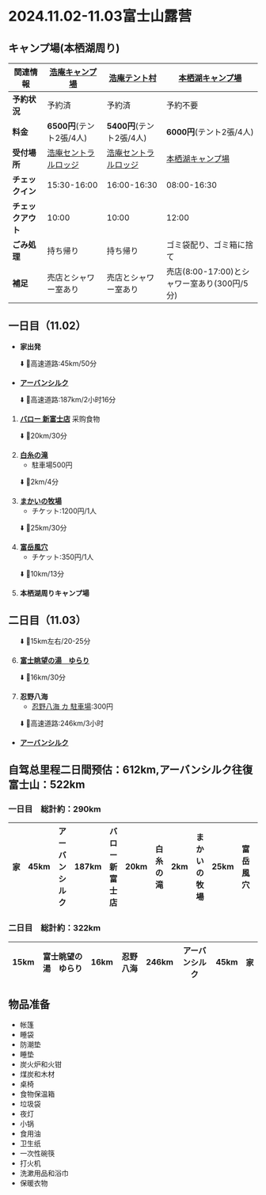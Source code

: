 # 2024.11.02-11.03富士山露营
## **キャンプ場(本栖湖周り)**
| 関連情報 | [浩庵キャンプ場](https://kouan-motosuko.com/) | [浩庵テント村](https://kouan-motosuko.com/tento/index.html) | [本栖湖キャンプ場](https://www.motosuko-camp.com/) |
| --- | --- | --- | --- |
| **予約状況** | 予約済 | 予約済 | 予約不要 |
| **料金** | **6500円**(テント2張/4人) | **5400円**(テント2張/4人) | **6000円**(テント2張/4人) |
| **受付場所** | [浩庵セントラルロッジ](https://maps.app.goo.gl/h5VYVoQoVLfPkpsH8) | [浩庵セントラルロッジ](https://maps.app.goo.gl/h5VYVoQoVLfPkpsH8) | [本栖湖キャンプ場](https://maps.app.goo.gl/uBA5ZDXCWyNUvoih8) |
| **チェックイン** | 15:30-16:00 | 16:00-16:30 | 08:00-16:30 |
| **チェックアウト** | 10:00 | 10:00 | 12:00 |
| **ごみ処理** | 持ち帰り | 持ち帰り | ゴミ袋配り、ゴミ箱に捨て |
| **補足** | 売店とシャワー室あり | 売店とシャワー室あり | 売店(8:00-17:00)とシャワー室あり(300円/5分) |


## 一日目（11.02）
- **家出発**

&nbsp;&nbsp;&nbsp;&nbsp;&nbsp;&nbsp;⬇️ 🚗高速道路:45km/50分

- [**アーバンシルク**](https://maps.app.goo.gl/zSQFXLhrDkzfSu3a8)

&nbsp;&nbsp;&nbsp;&nbsp;&nbsp;&nbsp;⬇️ 🚗高速道路:187km/2小时16分

1. [**バロー 新富士店**](https://maps.app.goo.gl/1tiGw5oBHqub9y7N6) 采购食物

&nbsp;&nbsp;&nbsp;&nbsp;&nbsp;&nbsp;⬇️ 🚗20km/30分

2. [**白糸の滝**](https://maps.app.goo.gl/sLiZHWA1KgsHedUo6)
    - 駐車場500円

&nbsp;&nbsp;&nbsp;&nbsp;&nbsp;&nbsp;⬇️ 🚗2km/4分

3. [**まかいの牧場**](https://maps.app.goo.gl/5nrYUN7Zx6sZVARo8)
    - チケット:1200円/1人

&nbsp;&nbsp;&nbsp;&nbsp;&nbsp;&nbsp;⬇️ 🚗25km/30分

4. [**富岳風穴**](https://maps.app.goo.gl/FxvAYczbmBbUbU4T6)
   - チケット:350円/1人

&nbsp;&nbsp;&nbsp;&nbsp;&nbsp;&nbsp;⬇️ 🚗10km/13分

5. **本栖湖周りキャンプ場**

## 二日目（11.03）

&nbsp;&nbsp;&nbsp;&nbsp;&nbsp;&nbsp;⬇️ 🚗15km左右/20-25分

6. [**富士眺望の湯　ゆらり**](https://maps.app.goo.gl/e81HRmhZP23E1v3o6)

&nbsp;&nbsp;&nbsp;&nbsp;&nbsp;&nbsp;⬇️ 🚗16km/30分

7. **忍野八海**
   - [忍野八海 カ 駐車場](https://maps.app.goo.gl/vXXVMA53MPrECVUK9):300円

&nbsp;&nbsp;&nbsp;&nbsp;&nbsp;&nbsp;⬇️ 🚗高速道路:246km/3小时

- [**アーバンシルク**](https://maps.app.goo.gl/zSQFXLhrDkzfSu3a8)

## 自驾总里程二日間预估：612km,アーバンシルク往復富士山：522km

### 一日目　総計約：290km
| **家** | 45km | **アーバンシルク** | 187km | **バロー 新富士店** | 20km | **白糸の滝** | 2km | **まかいの牧場** | 25km | **富岳風穴** | 10km | **キャンプ場** |
| --- | --- | --- | --- | --- | --- | --- | --- | --- | --- | --- | --- | --- |

### 二日目　総計約：322km
| 15km | **富士眺望の湯　ゆらり** | 16km | **忍野八海** | 246km | **アーバンシルク** | 45km | **家** |
| --- | --- | --- | --- | --- | --- | --- | --- |

## 物品准备
- 帐篷
- 睡袋
- 防潮垫
- 睡垫
- 炭火炉和火钳
- 煤炭和木材
- 桌椅
- 食物保温箱
- 垃圾袋
- 夜灯
- 小锅
- 食用油
- 卫生纸
- 一次性碗筷
- 打火机
- 洗漱用品和浴巾
- 保暖衣物

